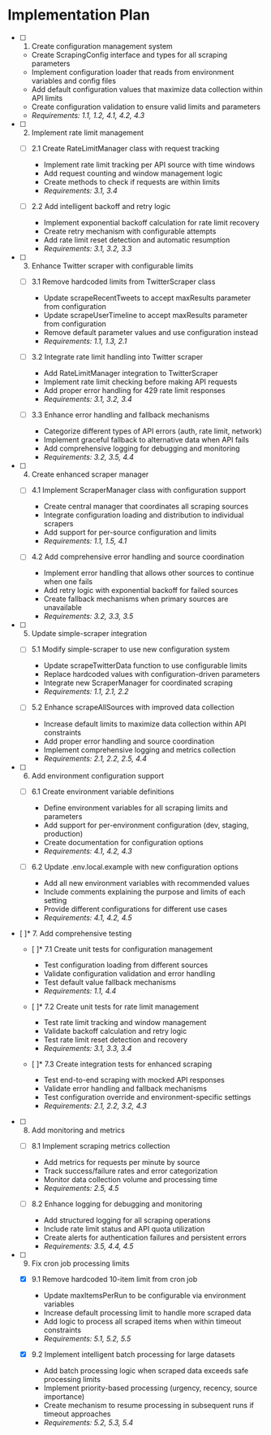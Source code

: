 # Implementation Plan

- [ ] 1. Create configuration management system

  - Create ScrapingConfig interface and types for all scraping parameters
  - Implement configuration loader that reads from environment variables and config files
  - Add default configuration values that maximize data collection within API limits
  - Create configuration validation to ensure valid limits and parameters
  - _Requirements: 1.1, 1.2, 4.1, 4.2, 4.3_

- [ ] 2. Implement rate limit management

  - [ ] 2.1 Create RateLimitManager class with request tracking

    - Implement rate limit tracking per API source with time windows
    - Add request counting and window management logic
    - Create methods to check if requests are within limits
    - _Requirements: 3.1, 3.4_

  - [ ] 2.2 Add intelligent backoff and retry logic
    - Implement exponential backoff calculation for rate limit recovery
    - Create retry mechanism with configurable attempts
    - Add rate limit reset detection and automatic resumption
    - _Requirements: 3.1, 3.2, 3.3_

- [ ] 3. Enhance Twitter scraper with configurable limits

  - [ ] 3.1 Remove hardcoded limits from TwitterScraper class

    - Update scrapeRecentTweets to accept maxResults parameter from configuration
    - Update scrapeUserTimeline to accept maxResults parameter from configuration
    - Remove default parameter values and use configuration instead
    - _Requirements: 1.1, 1.3, 2.1_

  - [ ] 3.2 Integrate rate limit handling into Twitter scraper

    - Add RateLimitManager integration to TwitterScraper
    - Implement rate limit checking before making API requests
    - Add proper error handling for 429 rate limit responses
    - _Requirements: 3.1, 3.2, 3.4_

  - [ ] 3.3 Enhance error handling and fallback mechanisms
    - Categorize different types of API errors (auth, rate limit, network)
    - Implement graceful fallback to alternative data when API fails
    - Add comprehensive logging for debugging and monitoring
    - _Requirements: 3.2, 3.5, 4.4_

- [ ] 4. Create enhanced scraper manager

  - [ ] 4.1 Implement ScraperManager class with configuration support

    - Create central manager that coordinates all scraping sources
    - Integrate configuration loading and distribution to individual scrapers
    - Add support for per-source configuration and limits
    - _Requirements: 1.1, 1.5, 4.1_

  - [ ] 4.2 Add comprehensive error handling and source coordination
    - Implement error handling that allows other sources to continue when one fails
    - Add retry logic with exponential backoff for failed sources
    - Create fallback mechanisms when primary sources are unavailable
    - _Requirements: 3.2, 3.3, 3.5_

- [ ] 5. Update simple-scraper integration

  - [ ] 5.1 Modify simple-scraper to use new configuration system

    - Update scrapeTwitterData function to use configurable limits
    - Replace hardcoded values with configuration-driven parameters
    - Integrate new ScraperManager for coordinated scraping
    - _Requirements: 1.1, 2.1, 2.2_

  - [ ] 5.2 Enhance scrapeAllSources with improved data collection
    - Increase default limits to maximize data collection within API constraints
    - Add proper error handling and source coordination
    - Implement comprehensive logging and metrics collection
    - _Requirements: 2.1, 2.2, 2.5, 4.4_

- [ ] 6. Add environment configuration support

  - [ ] 6.1 Create environment variable definitions

    - Define environment variables for all scraping limits and parameters
    - Add support for per-environment configuration (dev, staging, production)
    - Create documentation for configuration options
    - _Requirements: 4.1, 4.2, 4.3_

  - [ ] 6.2 Update .env.local.example with new configuration options
    - Add all new environment variables with recommended values
    - Include comments explaining the purpose and limits of each setting
    - Provide different configurations for different use cases
    - _Requirements: 4.1, 4.2, 4.5_

- [ ]\* 7. Add comprehensive testing

  - [ ]\* 7.1 Create unit tests for configuration management

    - Test configuration loading from different sources
    - Validate configuration validation and error handling
    - Test default value fallback mechanisms
    - _Requirements: 1.1, 4.4_

  - [ ]\* 7.2 Create unit tests for rate limit management

    - Test rate limit tracking and window management
    - Validate backoff calculation and retry logic
    - Test rate limit reset detection and recovery
    - _Requirements: 3.1, 3.3, 3.4_

  - [ ]\* 7.3 Create integration tests for enhanced scraping
    - Test end-to-end scraping with mocked API responses
    - Validate error handling and fallback mechanisms
    - Test configuration override and environment-specific settings
    - _Requirements: 2.1, 2.2, 3.2, 4.3_

- [ ] 8. Add monitoring and metrics

  - [ ] 8.1 Implement scraping metrics collection

    - Add metrics for requests per minute by source
    - Track success/failure rates and error categorization
    - Monitor data collection volume and processing time
    - _Requirements: 2.5, 4.5_

  - [ ] 8.2 Enhance logging for debugging and monitoring
    - Add structured logging for all scraping operations
    - Include rate limit status and API quota utilization
    - Create alerts for authentication failures and persistent errors
    - _Requirements: 3.5, 4.4, 4.5_

- [ ] 9. Fix cron job processing limits

  - [x] 9.1 Remove hardcoded 10-item limit from cron job

    - Update maxItemsPerRun to be configurable via environment variables
    - Increase default processing limit to handle more scraped data
    - Add logic to process all scraped items when within timeout constraints
    - _Requirements: 5.1, 5.2, 5.5_

  - [x] 9.2 Implement intelligent batch processing for large datasets

    - Add batch processing logic when scraped data exceeds safe processing limits
    - Implement priority-based processing (urgency, recency, source importance)
    - Create mechanism to resume processing in subsequent runs if timeout approaches
    - _Requirements: 5.2, 5.3, 5.4_
